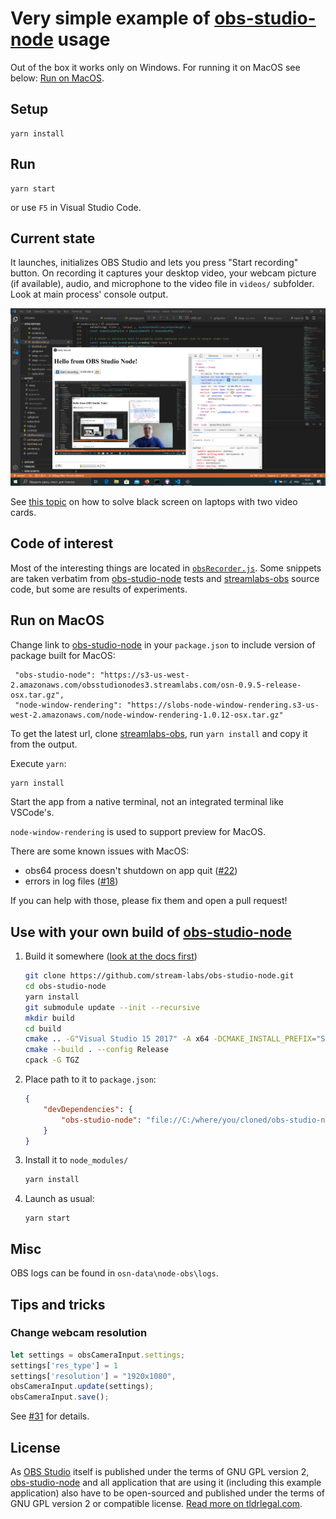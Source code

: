 # Very simple example of [obs-studio-node] usage

Out of the box it works only on Windows. For running it on MacOS see below: [Run on MacOS](#run-on-macos).

## Setup

```
yarn install
```

## Run

```
yarn start
```

or use `F5` in Visual Studio Code.

## Current state

It launches, initializes OBS Studio and lets you press "Start recording" button. On recording it captures your desktop video, your webcam picture (if available), audio, and microphone to the video file in `videos/` subfolder. Look at main process' console output.

![Example application screenshot](./screenshot.png)

See [this topic](https://obsproject.com/forum/threads/laptop-black-screen-when-capturing-read-here-first.5965/) on how to solve black screen on laptops with two video cards.

## Code of interest

Most of the interesting things are located in [`obsRecorder.js`](./obsRecorder.js). Some snippets are taken verbatim from [obs-studio-node] tests and [streamlabs-obs] source code, but some are results of experiments.

## Run on MacOS

Change link to [obs-studio-node] in your `package.json` to include version of package built for MacOS:

```
 "obs-studio-node": "https://s3-us-west-2.amazonaws.com/obsstudionodes3.streamlabs.com/osn-0.9.5-release-osx.tar.gz",
 "node-window-rendering": "https://slobs-node-window-rendering.s3-us-west-2.amazonaws.com/node-window-rendering-1.0.12-osx.tar.gz"
```

To get the latest url, clone [streamlabs-obs](https://github.com/stream-labs/streamlabs-obs), run `yarn install` and copy it from the output.

Execute `yarn`:

```sh
yarn install
```

Start the app from a native terminal, not an integrated terminal like VSCode's.

`node-window-rendering` is used to support preview for MacOS.

There are some known issues with MacOS: 

- obs64 process doesn't shutdown on app quit ([#22](https://github.com/Envek/obs-studio-node-example/issues/22))
- errors in log files ([#18](https://github.com/Envek/obs-studio-node-example/issues/18))

If you can help with those, please fix them and open a pull request!

## Use with your own build of [obs-studio-node]

 1. Build it somewhere ([look at the docs first](https://github.com/stream-labs/obs-studio-node#building))

    ```sh
    git clone https://github.com/stream-labs/obs-studio-node.git
    cd obs-studio-node
    yarn install
    git submodule update --init --recursive
    mkdir build
    cd build
    cmake .. -G"Visual Studio 15 2017" -A x64 -DCMAKE_INSTALL_PREFIX="SOME_WRITABLE_PATH"
    cmake --build . --config Release
    cpack -G TGZ
    ```

 2. Place path to it to `package.json`:

    ```json
    {
        "devDependencies": {
            "obs-studio-node": "file://C:/where/you/cloned/obs-studio-node/build/obs-studio-node-0.3.21-win64.tar.gz"
        }
    }

 3. Install it to `node_modules/`

    ```sh
    yarn install
    ```

 4. Launch as usual:

    ```
    yarn start
    ```

## Misc

OBS logs can be found in `osn-data\node-obs\logs`.

## Tips and tricks

### Change webcam resolution

```js
let settings = obsCameraInput.settings;
settings['res_type'] = 1
settings['resolution'] = "1920x1080",
obsCameraInput.update(settings);
obsCameraInput.save();
```

See [#31](https://github.com/Envek/obs-studio-node-example/issues/31) for details.

## License

As [OBS Studio] itself is published under the terms of GNU GPL version 2, [obs-studio-node] and all application that are using it (including this example application) also have to be open-sourced and published under the terms of GNU GPL version 2 or compatible license. [Read more on tldrlegal.com](https://tldrlegal.com/license/gnu-general-public-license-v2).

[obs-studio-node]: https://github.com/stream-labs/obs-studio-node "libOBS (OBS Studio) for Node.JS, Electron and similar tools"
[streamlabs-obs]: https://github.com/stream-labs/streamlabs-obs "Free and open source streaming software built on OBS and Electron"
[OBS Studio]: https://obsproject.com/ "Open Broadcaster Software"
